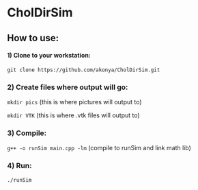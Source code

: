 CholDirSim
==========

## How to use:

#### 1) Clone to your workstation: 

`git clone https://github.com/akonya/CholDirSim.git`

### 2) Create files where output will go:

`mkdir pics` (this is where pictures will output to)

`mkdir VTK`  (this is where .vtk files will output to)

### 3) Compile:

`g++ -o runSim main.cpp -lm` (compile to runSim and link math lib)

### 4) Run:

`./runSim`
